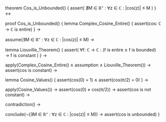theorem Cos_is_Unbounded() {
  assert(
    ∄M ∈ ℝ⁺ : ∀z ∈ ℂ : |cos(z)| ≤ M
  )
} ↔

proof Cos_is_Unbounded() {
  lemma Complex_Cosine_Entire() {
    assert(cos: ℂ → ℂ is entire)
  } →
  
  assume(∃M ∈ ℝ⁺ : ∀z ∈ ℂ : |cos(z)| ≤ M) →
  
  lemma Liouville_Theorem() {
    assert(
      ∀f: ℂ → ℂ : 
      (f is entire ∧ f is bounded) → f is constant
    )
  } →
  
  apply(Complex_Cosine_Entire() ∧ assumption ∧ Liouville_Theorem()) →
  assert(cos is constant) →
  
  lemma Cosine_Values() {
    assert(cos(0) = 1) ∧
    assert(cos(π/2) = 0)
  } →
  
  apply(Cosine_Values()) →
  assert(cos(0) ≠ cos(π/2)) →
  assert(cos is not constant) →
  
  contradiction() →
  
  conclude(¬(∃M ∈ ℝ⁺ : ∀z ∈ ℂ : |cos(z)| ≤ M)) →
  assert(cos is unbounded)
}